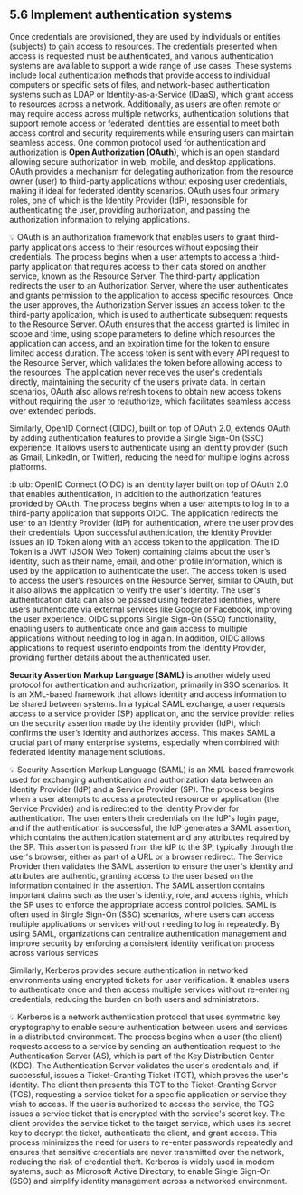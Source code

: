 ## 5.6 Implement authentication systems ##

Once credentials are provisioned, they are used by individuals or entities (subjects) to gain access to resources. The credentials presented when access is requested must be authenticated, and various authentication systems are available to support a wide range of use cases. These systems include local authentication methods that provide access to individual computers or specific sets of files, and network-based authentication systems such as LDAP or Identity-as-a-Service (IDaaS), which grant access to resources across a network. Additionally, as users are often remote or may require access across multiple networks, authentication solutions that support remote access or federated identities are essential to meet both access control and security requirements while ensuring users can maintain seamless access.
One common protocol used for authentication and authorization is **Open Authorization (OAuth)**, which is an open standard allowing secure authorization in web, mobile, and desktop applications. OAuth provides a mechanism for delegating authorization from the resource owner (user) to third-party applications without exposing user credentials, making it ideal for federated identity scenarios. OAuth uses four primary roles, one of which is the Identity Provider (IdP), responsible for authenticating the user, providing authorization, and passing the authorization information to relying applications. 

:bulb: OAuth is an authorization framework that enables users to grant third-party applications access to their resources without exposing their credentials. The process begins when a user attempts to access a third-party application that requires access to their data stored on another service, known as the Resource Server. The third-party application redirects the user to an Authorization Server, where the user authenticates and grants permission to the application to access specific resources. Once the user approves, the Authorization Server issues an access token to the third-party application, which is used to authenticate subsequent requests to the Resource Server.
OAuth ensures that the access granted is limited in scope and time, using scope parameters to define which resources the application can access, and an expiration time for the token to ensure limited access duration. The access token is sent with every API request to the Resource Server, which validates the token before allowing access to the resources. The application never receives the user's credentials directly, maintaining the security of the user’s private data. In certain scenarios, OAuth also allows refresh tokens to obtain new access tokens without requiring the user to reauthorize, which facilitates seamless access over extended periods.

Similarly, OpenID Connect (OIDC), built on top of OAuth 2.0, extends OAuth by adding authentication features to provide a Single Sign-On (SSO) experience. It allows users to authenticate using an identity provider (such as Gmail, LinkedIn, or Twitter), reducing the need for multiple logins across platforms.

:b ulb: OpenID Connect (OIDC) is an identity layer built on top of OAuth 2.0 that enables authentication, in addition to the authorization features provided by OAuth. The process begins when a user attempts to log in to a third-party application that supports OIDC. The application redirects the user to an Identity Provider (IdP) for authentication, where the user provides their credentials. Upon successful authentication, the Identity Provider issues an ID Token along with an access token to the application.
The ID Token is a JWT (JSON Web Token) containing claims about the user’s identity, such as their name, email, and other profile information, which is used by the application to authenticate the user. The access token is used to access the user’s resources on the Resource Server, similar to OAuth, but it also allows the application to verify the user's identity. The user's authentication data can also be passed using federated identities, where users authenticate via external services like Google or Facebook, improving the user experience. OIDC supports Single Sign-On (SSO) functionality, enabling users to authenticate once and gain access to multiple applications without needing to log in again. In addition, OIDC allows applications to request userinfo endpoints from the Identity Provider, providing further details about the authenticated user.

**Security Assertion Markup Language (SAML)** is another widely used protocol for authentication and authorization, primarily in SSO scenarios. It is an XML-based framework that allows identity and access information to be shared between systems. In a typical SAML exchange, a user requests access to a service provider (SP) application, and the service provider relies on the security assertion made by the identity provider (IdP), which confirms the user’s identity and authorizes access. This makes SAML a crucial part of many enterprise systems, especially when combined with federated identity management solutions. 

:bulb: Security Assertion Markup Language (SAML) is an XML-based framework used for exchanging authentication and authorization data between an Identity Provider (IdP) and a Service Provider (SP). The process begins when a user attempts to access a protected resource or application (the Service Provider) and is redirected to the Identity Provider for authentication. The user enters their credentials on the IdP's login page, and if the authentication is successful, the IdP generates a SAML assertion, which contains the authentication statement and any attributes required by the SP.
This assertion is passed from the IdP to the SP, typically through the user's browser, either as part of a URL or a browser redirect. The Service Provider then validates the SAML assertion to ensure the user's identity and attributes are authentic, granting access to the user based on the information contained in the assertion. The SAML assertion contains important claims such as the user's identity, role, and access rights, which the SP uses to enforce the appropriate access control policies. SAML is often used in Single Sign-On (SSO) scenarios, where users can access multiple applications or services without needing to log in repeatedly. By using SAML, organizations can centralize authentication management and improve security by enforcing a consistent identity verification process across various services.

Similarly, Kerberos provides secure authentication in networked environments using encrypted tickets for user verification. It enables users to authenticate once and then access multiple services without re-entering credentials, reducing the burden on both users and administrators.

:bulb: Kerberos is a network authentication protocol that uses symmetric key cryptography to enable secure authentication between users and services in a distributed environment. The process begins when a user (the client) requests access to a service by sending an authentication request to the Authentication Server (AS), which is part of the Key Distribution Center (KDC). The Authentication Server validates the user's credentials and, if successful, issues a Ticket-Granting Ticket (TGT), which proves the user's identity.
The client then presents this TGT to the Ticket-Granting Server (TGS), requesting a service ticket for a specific application or service they wish to access. If the user is authorized to access the service, the TGS issues a service ticket that is encrypted with the service's secret key. The client provides the service ticket to the target service, which uses its secret key to decrypt the ticket, authenticate the client, and grant access. This process minimizes the need for users to re-enter passwords repeatedly and ensures that sensitive credentials are never transmitted over the network, reducing the risk of credential theft. Kerberos is widely used in modern systems, such as Microsoft Active Directory, to enable Single Sign-On (SSO) and simplify identity management across a networked environment.

